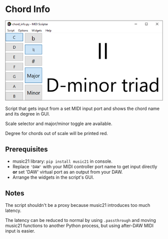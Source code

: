 # Chord Info

![](/examples/chord_info/screenshot.png)

Script that gets input from a set MIDI input port
and shows the chord name and its degree in GUI.

Scale selector and major/minor toggle are available.

Degree for chords out of scale will be printed red.

## Prerequisites

- music21 library: `pip install music21` in console.
- Replace `'DAW'` with your MIDI controller port name to get input
  directly **or** set 'DAW' virtual port as an output from your DAW.
- Arrange the widgets in the script's GUI.

## Notes

The script shouldn't be a proxy because music21 introduces too much latency.

The latency can be reduced to normal by using `.passthrough`
and moving music21 functions to another Python process,
but using after-DAW MIDI input is easier. 
